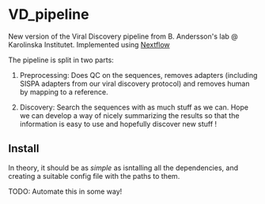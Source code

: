 # VD_pipeline

New version of the Viral Discovery pipeline from B. Andersson's lab @ Karolinska Institutet.  Implemented using [Nextflow](https://www.nextflow.io/)

The pipeline is split in two parts:

1) Preprocessing:  Does QC on the sequences, removes adapters (including SISPA adapters from our viral discovery protocol)  and removes human by mapping to a reference. 

2) Discovery:  Search the sequences with as much stuff as we can. Hope we can develop a way of nicely summarizing the results so that the information is easy to use and hopefully discover new stuff !

## Install 

In theory, it should be as _simple_ as isntalling all the dependencies, and creating a suitable config file with the paths to them. 

TODO: Automate this in some way!
